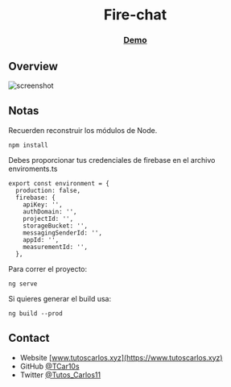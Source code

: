 <h1 align="center">Fire-chat</h1>

<div align="center">
  <h3>
    <a href="https://fire-chat-app.netlify.app/">
      Demo
    </a>
  </h3>
</div>

## Overview

![screenshot](https://raw.githubusercontent.com/TCar10s/firechat/main/src/assets/img/screenshot-desktop.png?token=AHUEIBLGDQH6GWTUCYTVPI3A25RTS)


## Notas

Recuerden reconstruir los módulos de Node.

```
npm install
```

Debes proporcionar tus credenciales de firebase en el archivo enviroments.ts

```
export const environment = {
  production: false,
  firebase: {
    apiKey: '',
    authDomain: '',
    projectId: '',
    storageBucket: '',
    messagingSenderId: '',
    appId: '',
    measurementId: '',
  },
```

Para correr el proyecto:

```
ng serve
```

Si quieres generar el build usa:

```
ng build --prod
```

## Contact

- Website [www.tutoscarlos.xyz](https://www.tutoscarlos.xyz)
- GitHub [@TCar10s](https://https://github.com/TCar10s)
- Twitter [@Tutos_Carlos11](https://twitter.com/Tutos_Carlos11)
